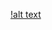 [!alt text](https://github.com/rakkaalhazimi/DataScience/blob/master/Product_Trend_Analysis/Product_trend.png)
